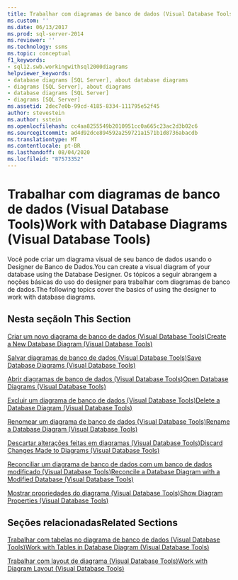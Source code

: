 ```yaml
---
title: Trabalhar com diagramas de banco de dados (Visual Database Tools) | Microsoft Docs
ms.custom: ''
ms.date: 06/13/2017
ms.prod: sql-server-2014
ms.reviewer: ''
ms.technology: ssms
ms.topic: conceptual
f1_keywords:
- sql12.swb.workingwithsql2000diagrams
helpviewer_keywords:
- database diagrams [SQL Server], about database diagrams
- diagrams [SQL Server], about diagrams
- database diagrams [SQL Server]
- diagrams [SQL Server]
ms.assetid: 2dec7e0b-99cd-4185-8334-111795e52f45
author: stevestein
ms.author: sstein
ms.openlocfilehash: cc4aa8255549b2010951cc0a665c23ac2d3b02c6
ms.sourcegitcommit: ad4d92dce894592a259721a1571b1d8736abacdb
ms.translationtype: MT
ms.contentlocale: pt-BR
ms.lasthandoff: 08/04/2020
ms.locfileid: "87573352"
---
```

# <a name="work-with-database-diagrams-visual-database-tools"></a><span data-ttu-id="b8d55-102">Trabalhar com diagramas de banco de dados (Visual Database Tools)</span><span class="sxs-lookup"><span data-stu-id="b8d55-102">Work with Database Diagrams (Visual Database Tools)</span></span>
  <span data-ttu-id="b8d55-103">Você pode criar um diagrama visual de seu banco de dados usando o Designer de Banco de Dados.</span><span class="sxs-lookup"><span data-stu-id="b8d55-103">You can create a visual diagram of your database using the Database Designer.</span></span> <span data-ttu-id="b8d55-104">Os tópicos a seguir abrangem a noções básicas do uso do designer para trabalhar com diagramas de banco de dados.</span><span class="sxs-lookup"><span data-stu-id="b8d55-104">The following topics cover the basics of using the designer to work with database diagrams.</span></span>  
  
## <a name="in-this-section"></a><span data-ttu-id="b8d55-105">Nesta seção</span><span class="sxs-lookup"><span data-stu-id="b8d55-105">In This Section</span></span>  
 [<span data-ttu-id="b8d55-106">Criar um novo diagrama de banco de dados &#40;Visual Database Tools&#41;</span><span class="sxs-lookup"><span data-stu-id="b8d55-106">Create a New Database Diagram &#40;Visual Database Tools&#41;</span></span>](visual-database-tools.md)  
  
 [<span data-ttu-id="b8d55-107">Salvar diagramas de banco de dados &#40;Visual Database Tools&#41;</span><span class="sxs-lookup"><span data-stu-id="b8d55-107">Save Database Diagrams &#40;Visual Database Tools&#41;</span></span>](save-database-diagrams-visual-database-tools.md)  
  
 [<span data-ttu-id="b8d55-108">Abrir diagramas de banco de dados &#40;Visual Database Tools&#41;</span><span class="sxs-lookup"><span data-stu-id="b8d55-108">Open Database Diagrams &#40;Visual Database Tools&#41;</span></span>](open-database-diagrams-visual-database-tools.md)  
  
 [<span data-ttu-id="b8d55-109">Excluir um diagrama de banco de dados &#40;Visual Database Tools&#41;</span><span class="sxs-lookup"><span data-stu-id="b8d55-109">Delete a Database Diagram &#40;Visual Database Tools&#41;</span></span>](delete-a-database-diagram-visual-database-tools.md)  
  
 [<span data-ttu-id="b8d55-110">Renomear um diagrama de banco de dados &#40;Visual Database Tools&#41;</span><span class="sxs-lookup"><span data-stu-id="b8d55-110">Rename a Database Diagram &#40;Visual Database Tools&#41;</span></span>](rename-a-database-diagram-visual-database-tools.md)  
  
 [<span data-ttu-id="b8d55-111">Descartar alterações feitas em diagramas &#40;Visual Database Tools&#41;</span><span class="sxs-lookup"><span data-stu-id="b8d55-111">Discard Changes Made to Diagrams &#40;Visual Database Tools&#41;</span></span>](discard-changes-made-to-diagrams-visual-database-tools.md)  
  
 [<span data-ttu-id="b8d55-112">Reconciliar um diagrama de banco de dados com um banco de dados modificado &#40;Visual Database Tools&#41;</span><span class="sxs-lookup"><span data-stu-id="b8d55-112">Reconcile a Database Diagram with a Modified Database &#40;Visual Database Tools&#41;</span></span>](reconcile-a-database-diagram-with-a-modified-database-visual-database-tools.md)  
  
 [<span data-ttu-id="b8d55-113">Mostrar propriedades do diagrama &#40;Visual Database Tools&#41;</span><span class="sxs-lookup"><span data-stu-id="b8d55-113">Show Diagram Properties &#40;Visual Database Tools&#41;</span></span>](show-diagram-properties-visual-database-tools.md)  
  
## <a name="related-sections"></a><span data-ttu-id="b8d55-114">Seções relacionadas</span><span class="sxs-lookup"><span data-stu-id="b8d55-114">Related Sections</span></span>  
 [<span data-ttu-id="b8d55-115">Trabalhar com tabelas no diagrama de banco de dados &#40;Visual Database Tools&#41;</span><span class="sxs-lookup"><span data-stu-id="b8d55-115">Work with Tables in Database Diagram &#40;Visual Database Tools&#41;</span></span>](work-with-tables-in-database-diagram-visual-database-tools.md)  
  
 [<span data-ttu-id="b8d55-116">Trabalhar com layout de diagrama &#40;Visual Database Tools&#41;</span><span class="sxs-lookup"><span data-stu-id="b8d55-116">Work with Diagram Layout &#40;Visual Database Tools&#41;</span></span>](work-with-diagram-layout-visual-database-tools.md)  
  
  
